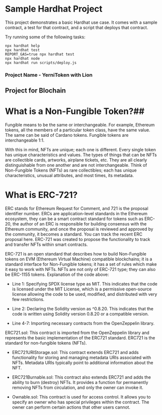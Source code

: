 # Sample Hardhat Project

This project demonstrates a basic Hardhat use case. It comes with a sample contract, a test for that contract, and a script that deploys that contract.

Try running some of the following tasks:

```shell
npx hardhat help
npx hardhat test
REPORT_GAS=true npx hardhat test
npx hardhat node
npx hardhat run scripts/deploy.js
```

### Project Name - YerniToken with Lion

## Project for Blochain

# What is a Non-Fungible Token?##

Fungible means to be the same or interchangeable. For example, Ethereum tokens, all the members of a particular token class, have the same value. The same can be said of Cardano tokens. Fungible tokens are interchangeable 1:1.

With this in mind, NFTs are unique; each one is different. Every single token has unique characteristics and values. The types of things that can be NFTs are collectible cards, artworks, airplane tickets, etc. They are all clearly distinguishable from one another and are not interchangeable. Think of Non-Fungible Tokens (NFTs) as rare collectibles; each has unique characteristics, unusual attributes, and most times, its metadata.

# What is ERC-721?

ERC stands for Ethereum Request for Comment, and 721 is the proposal identifier number. ERCs are application-level standards in the Ethereum ecosystem, they can be a smart contract standard for tokens such as ERC-20, the author of an ERC is responsible for building consensus with the Ethereum community, and once the proposal is reviewed and approved by the community, it becomes a standard. You can track the recent ERC proposal here. ERC-721 was created to propose the functionality to track and transfer NFTs within smart contracts.

ERC-721 is an open standard that describes how to build Non-Fungible tokens on EVM (Ethereum Virtual Machine) compatible blockchains; it is a standard interface for Non-Fungible tokens; it has a set of rules which make it easy to work with NFTs. NFTs are not only of ERC-721 type; they can also be ERC-1155 tokens.
Explanation of the code above:

- Line 1: Specifying SPDX license type as MIT. This indicates that the code is licensed under the MIT License, which is a permissive open-source license allowing the code to be used, modified, and distributed with very few restrictions.

- Line 2: Declaring the Solidity version as ^0.8.20. This indicates that the code is written using Solidity version 0.8.20 or a compatible version.

- Line 4-7: Importing necessary contracts from the OpenZeppelin library.

ERC721.sol: This contract is imported from the OpenZeppelin library and represents the basic implementation of the ERC721 standard. ERC721 is the standard for non-fungible tokens (NFTs).

- ERC721URIStorage.sol: This contract extends ERC721 and adds functionality for storing and managing metadata URIs associated with NFTs. Metadata URIs typically point to additional information about the NFT.

- ERC721Burnable.sol: This contract also extends ERC721 and adds the ability to burn (destroy) NFTs. It provides a function for permanently removing NFTs from circulation, and only the owner can invoke it.

- Ownable.sol: This contract is used for access control. It allows you to specify an owner who has special privileges within the contract. The owner can perform certain actions that other users cannot.
